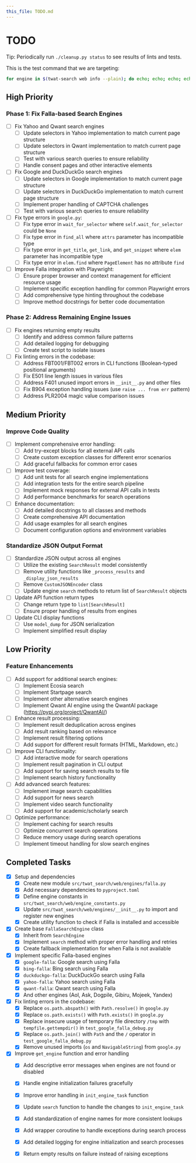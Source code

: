 ```yaml
--- 
this_file: TODO.md
--- 
```


# TODO

Tip: Periodically run `./cleanup.py status` to see results of lints and tests.

This is the test command that we are targeting: 

```bash
for engine in $(twat-search web info --plain); do echo; echo; echo; echo ">>> $engine"; twat-search web q -e $engine "Adam Twardoch" -n 1 --json --verbose; done;
```

## High Priority

### Phase 1: Fix Falla-based Search Engines

- [ ] Fix Yahoo and Qwant search engines
  - [ ] Update selectors in Yahoo implementation to match current page structure
  - [ ] Update selectors in Qwant implementation to match current page structure
  - [ ] Test with various search queries to ensure reliability
  - [ ] Handle consent pages and other interactive elements

- [ ] Fix Google and DuckDuckGo search engines
  - [ ] Update selectors in Google implementation to match current page structure
  - [ ] Update selectors in DuckDuckGo implementation to match current page structure
  - [ ] Implement proper handling of CAPTCHA challenges
  - [ ] Test with various search queries to ensure reliability

- [ ] Fix type errors in `google.py`:
  - [ ] Fix type error in `wait_for_selector` where `self.wait_for_selector` could be `None`
  - [ ] Fix type error in `find_all` where `attrs` parameter has incompatible type
  - [ ] Fix type error in `get_title`, `get_link`, and `get_snippet` where `elem` parameter has incompatible type
  - [ ] Fix type error in `elem.find` where `PageElement` has no attribute `find`

- [ ] Improve Falla integration with Playwright:
  - [ ] Ensure proper browser and context management for efficient resource usage
  - [ ] Implement specific exception handling for common Playwright errors
  - [ ] Add comprehensive type hinting throughout the codebase
  - [ ] Improve method docstrings for better code documentation

### Phase 2: Address Remaining Engine Issues

- [ ] Fix engines returning empty results
  - [ ] Identify and address common failure patterns
  - [ ] Add detailed logging for debugging
  - [ ] Create test script to isolate issues

- [ ] Fix linting errors in the codebase:
  - [ ] Address FBT001/FBT002 errors in CLI functions (Boolean-typed positional arguments)
  - [ ] Fix E501 line length issues in various files
  - [ ] Address F401 unused import errors in `__init__.py` and other files
  - [ ] Fix B904 exception handling issues (use `raise ... from err` pattern)
  - [ ] Address PLR2004 magic value comparison issues

## Medium Priority

### Improve Code Quality

- [ ] Implement comprehensive error handling:
  - [ ] Add try-except blocks for all external API calls
  - [ ] Create custom exception classes for different error scenarios
  - [ ] Add graceful fallbacks for common error cases

- [ ] Improve test coverage:
  - [ ] Add unit tests for all search engine implementations
  - [ ] Add integration tests for the entire search pipeline
  - [ ] Implement mock responses for external API calls in tests
  - [ ] Add performance benchmarks for search operations

- [ ] Enhance documentation:
  - [ ] Add detailed docstrings to all classes and methods
  - [ ] Create comprehensive API documentation
  - [ ] Add usage examples for all search engines
  - [ ] Document configuration options and environment variables

### Standardize JSON Output Format

- [ ] Standardize JSON output across all engines
  - [ ] Utilize the existing `SearchResult` model consistently
  - [ ] Remove utility functions like `_process_results` and `_display_json_results`
  - [ ] Remove `CustomJSONEncoder` class
  - [ ] Update engine `search` methods to return list of `SearchResult` objects

- [ ] Update API function return types
  - [ ] Change return type to `list[SearchResult]`
  - [ ] Ensure proper handling of results from engines

- [ ] Update CLI display functions
  - [ ] Use `model_dump` for JSON serialization
  - [ ] Implement simplified result display

## Low Priority

### Feature Enhancements

- [ ] Add support for additional search engines:
  - [ ] Implement Ecosia search
  - [ ] Implement Startpage search
  - [ ] Implement other alternative search engines
  - [ ] Implement Qwant AI engine using the QwantAI package (https://pypi.org/project/QwantAI/)

- [ ] Enhance result processing:
  - [ ] Implement result deduplication across engines
  - [ ] Add result ranking based on relevance
  - [ ] Implement result filtering options
  - [ ] Add support for different result formats (HTML, Markdown, etc.)

- [ ] Improve CLI functionality:
  - [ ] Add interactive mode for search operations
  - [ ] Implement result pagination in CLI output
  - [ ] Add support for saving search results to file
  - [ ] Implement search history functionality

- [ ] Add advanced search features:
  - [ ] Implement image search capabilities
  - [ ] Add support for news search
  - [ ] Implement video search functionality
  - [ ] Add support for academic/scholarly search

- [ ] Optimize performance:
  - [ ] Implement caching for search results
  - [ ] Optimize concurrent search operations
  - [ ] Reduce memory usage during search operations
  - [ ] Implement timeout handling for slow search engines

## Completed Tasks

- [x] Setup and dependencies
  - [x] Create new module `src/twat_search/web/engines/falla.py`
  - [x] Add necessary dependencies to `pyproject.toml`
  - [x] Define engine constants in `src/twat_search/web/engine_constants.py`
  - [x] Update `src/twat_search/web/engines/__init__.py` to import and register new engines
  - [x] Create utility function to check if Falla is installed and accessible

- [x] Create base `FallaSearchEngine` class
  - [x] Inherit from `SearchEngine`
  - [x] Implement `search` method with proper error handling and retries
  - [x] Create fallback implementation for when Falla is not available

- [x] Implement specific Falla-based engines
  - [x] `google-falla`: Google search using Falla
  - [x] `bing-falla`: Bing search using Falla
  - [x] `duckduckgo-falla`: DuckDuckGo search using Falla
  - [x] `yahoo-falla`: Yahoo search using Falla
  - [x] `qwant-falla`: Qwant search using Falla
  - [x] And other engines (Aol, Ask, Dogpile, Gibiru, Mojeek, Yandex)

- [x] Fix linting errors in the codebase:
  - [x] Replace `os.path.abspath()` with `Path.resolve()` in `google.py`
  - [x] Replace `os.path.exists()` with `Path.exists()` in `google.py`
  - [x] Replace insecure usage of temporary file directory `/tmp` with `tempfile.gettempdir()` in `test_google_falla_debug.py`
  - [x] Replace `os.path.join()` with `Path` and the `/` operator in `test_google_falla_debug.py`
  - [x] Remove unused imports (`os` and `NavigableString`) from `google.py`

- [x] Improve `get_engine` function and error handling
  - [x] Add descriptive error messages when engines are not found or disabled
  - [x] Handle engine initialization failures gracefully
  - [x] Improve error handling in `init_engine_task` function
  - [x] Update `search` function to handle the changes to `init_engine_task`
  - [x] Add standardization of engine names for more consistent lookups
  - [x] Add wrapper coroutine to handle exceptions during search process
  - [x] Add detailed logging for engine initialization and search processes
  - [x] Return empty results on failure instead of raising exceptions

